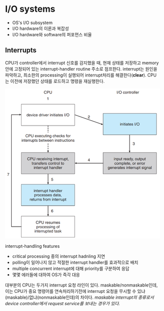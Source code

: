 # I/O systems

- OS's I/O subsystem
- I/O hardware의 이론과 복잡성
- I/O hardware와 software의 퍼포먼스 비율

## Interrupts

 CPU가 controller에서 interrupt 신호를 감지했을 때, 현재 상태를 저장하고 memory안에 고정되어 있는 interrupt-handler routine 주소로 점프한다. interrupt는 원인을 파악하고, 최소한의 processing이 실행되어 interrupt처리를 해결한다(**clear**). CPU는 이전에 저장했던 상태를 로드하고 명령을 재실행한다.

![interrupt-driven_cycle](../assets/2019.06.14/interrupt-driven_cycle.png)

 interrupt-handling features

- critical processing 중의 interrupt hadnling 지연
- polling이 일어나지 않고 적절한 interrupt handler를 효과적으로 배치
- multiple concurrent interrupt에 대해 priority를 구분하여 응답
- 몇몇 에러들에 대하여 OS가 즉각 대응

 대부분의 CPU는 두가지 interrupt 요청 라인이 있다. maskable/nonmaskable인데, 이는 CPU가 중요 명령어를 연속처리하기전에 interrupt 요청을 무시할 수 있냐(maskable)/없냐(nonmaskable인데)의 차이다. _maskable interrupt의 종류로서 device controller에서 request service를 보내는 경우가 있다._


